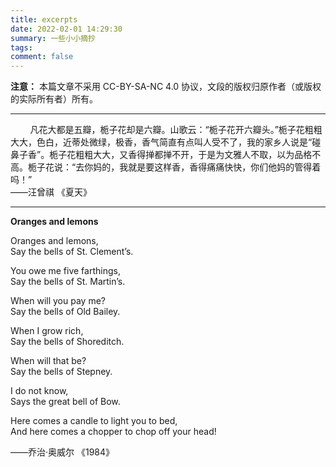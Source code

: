 ```yaml
---
title: excerpts
date: 2022-02-01 14:29:30
summary: 一些小小摘抄
tags:
comment: false
---
```


**注意：** 本篇文章不采用 CC-BY-SA-NC 4.0 协议，文段的版权归原作者（或版权的实际所有者）所有。

---

<div class="Serif">
&nbsp&nbsp&nbsp&nbsp&nbsp&nbsp&nbsp&nbsp凡花大都是五瓣，栀子花却是六瓣。山歌云：“栀子花开六瓣头。”栀子花粗粗大大，色白，近蒂处微绿，极香，香气简直有点叫人受不了，我的家乡人说是“碰鼻子香”。栀子花粗粗大大，又香得掸都掸不开，于是为文雅人不取，以为品格不高。栀子花说：“去你妈的，我就是要这样香，香得痛痛快快，你们他妈的管得着吗！”
</div>

<div class="Right">——汪曾祺 《夏天》</div>

---

<div class="Center">

**Oranges and lemons**

<div class="Serif">

Oranges and lemons,<br>
Say the bells of St. Clement’s.

You owe me five farthings,<br>
Say the bells of St. Martin’s.

When will you pay me?<br>
Say the bells of Old Bailey.

When I grow rich,<br>
Say the bells of Shoreditch.

When will that be?<br>
Say the bells of Stepney.

I do not know,<br>
Says the great bell of Bow.

Here comes a candle to light you to bed,<br>
And here comes a chopper to chop off your head!

</div></div>

<div class="Right">——乔治·奥威尔 《1984》</div>